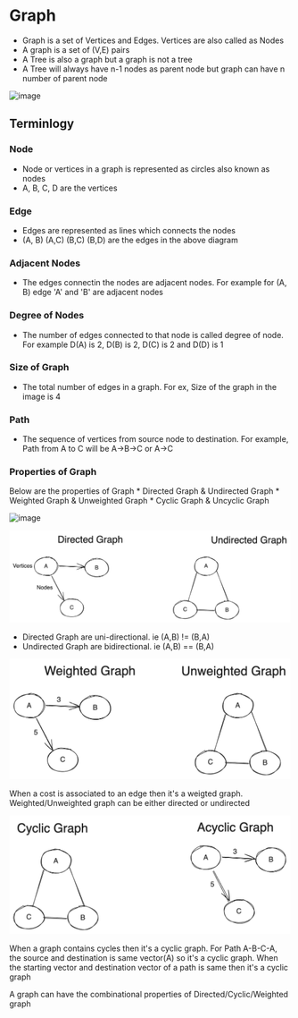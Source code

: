 # Graph
* Graph is a set of Vertices and Edges. Vertices are also called as Nodes
* A graph is a set of (V,E) pairs
* A Tree is also a graph but a graph is not a tree
* A Tree will always have n-1 nodes as parent node but graph can have n number of parent node

![image](https://github.com/balajivijayan/interview-prep/assets/11041004/8cf5c4bb-4c03-41f4-b7e8-cdbc926e5fb7)

## Terminlogy

### Node
* Node or vertices in a graph is represented as circles also known as nodes
* A, B, C, D are the vertices

### Edge
* Edges are represented as lines which connects the nodes
* (A, B) (A,C) (B,C) (B,D) are the edges in the above diagram

### Adjacent Nodes
* The edges connectin the nodes are adjacent nodes. For example for (A, B) edge 'A' and 'B' are adjacent nodes

### Degree of Nodes
* The number of edges connected to that node is called degree of node. For example D(A) is 2, D(B) is 2, D(C) is 2 and D(D) is 1

### Size of Graph
* The total number of edges in a graph. For ex, Size of the graph in the image is 4

### Path
* The sequence of vertices from source node to destination. For example, Path from A to C will be A->B->C or A->C

### Properties of Graph
Below are the properties of Graph
    * Directed Graph & Undirected Graph
    * Weighted Graph & Unweighted Graph
    * Cyclic Graph & Uncyclic Graph

![image](https://github.com/balajivijayan/interview-prep/assets/11041004/557e7261-ad4f-4cea-bff7-4a24136c695a)


![Alt text](image-1.png)

* Directed Graph are uni-directional. ie (A,B) != (B,A)
* Undirected Graph are bidirectional. ie (A,B) == (B,A)

![Alt text](image-2.png)

When a cost is associated to an edge then it's a weigted graph. Weighted/Unweighted graph can be either directed or undirected

![Alt text](image-3.png)

When a graph contains cycles then it's a cyclic graph. For Path A-B-C-A, the source and destination is same vector(A) so it's a cyclic graph. When the starting vector and destination vector of a path is same then it's a cyclic graph

A graph can have the combinational properties of Directed/Cyclic/Weighted graph
